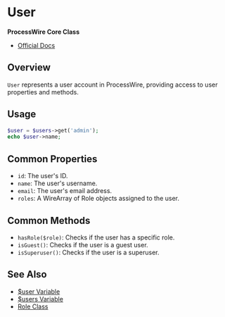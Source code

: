 # User

**ProcessWire Core Class**

- [Official Docs](https://processwire.com/api/ref/user/)

## Overview

`User` represents a user account in ProcessWire, providing access to user properties and methods.

## Usage

```php
$user = $users->get('admin');
echo $user->name;
```

## Common Properties

- `id`: The user's ID.
- `name`: The user's username.
- `email`: The user's email address.
- `roles`: A WireArray of Role objects assigned to the user.

## Common Methods

- `hasRole($role)`: Checks if the user has a specific role.
- `isGuest()`: Checks if the user is a guest user.
- `isSuperuser()`: Checks if the user is a superuser.

## See Also
- [$user Variable](https://processwire.com/api/ref/user/)
- [$users Variable](https://processwire.com/api/ref/users/)
- [Role Class](https://processwire.com/api/ref/role/)
